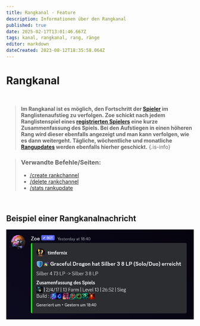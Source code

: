 ```yaml
---
title: Rangkanal - Feature
description: Informationen über den Rangkanal
published: true
date: 2025-02-17T13:01:46.667Z
tags: kanal, rangkanal, rang, ränge
editor: markdown
dateCreated: 2023-08-12T18:35:58.064Z
---
```


# Rangkanal

<br>

>**Im Rangkanal ist es möglich, den Fortschritt der [Spieler](/de/terms/player) im Ranglistenaufstieg zu verfolgen. Zoe schickt nach jedem Ranglistenspiel eines [registrierten Spielers](/de/terms/player) eine kurze Zusammenfassung des Spiels. Bei den Aufstiegen in einen höheren Rang wird dieser ebenfalls angezeigt und man kann verfolgen, wie es dann weitergeht. Tägliche, wöchentliche und monatliche [Rangupdates](/de/commands/stats/rankupdate) werden ebenfalls hierher geschickt.**
>{.is-info}

>### Verwandte Befehle/Seiten:
>-   [/create rankchannel](/de/commands/create/rankChannel/)
>-   [/delete rankchannel](/de/commands/delete/rankChannel/)
>-   [/stats rankupdate](/de/commands/stats/rankupdate/)

<br>

## Beispiel einer Rangkanalnachricht

![](/de_/de_rankchannel_message.png)